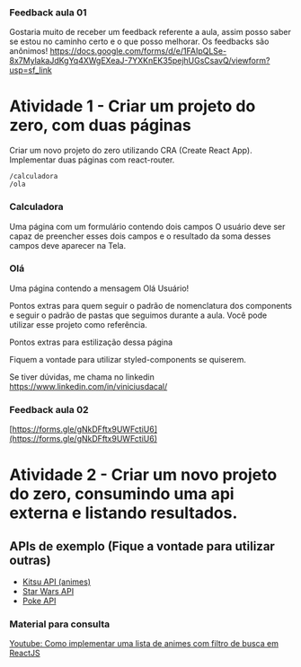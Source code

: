 ### Feedback aula 01

Gostaria muito de receber um feedback referente a aula, assim posso saber se estou no caminho certo e o que posso melhorar.
Os feedbacks são anônimos!
https://docs.google.com/forms/d/e/1FAIpQLSe-8x7MylakaJdKgYq4XWgEXeaJ-7YXKnEK35pejhUGsCsavQ/viewform?usp=sf_link

# Atividade 1 - Criar um projeto do zero, com duas páginas

Criar um novo projeto do zero utilizando CRA (Create React App).
Implementar duas páginas com react-router.

```
/calculadora
/ola
```

### Calculadora

Uma página com um formulário contendo dois campos
O usuário deve ser capaz de preencher esses dois campos e o resultado da soma desses
campos deve aparecer na Tela.

### Olá

Uma página contendo a mensagem Olá Usuário!

Pontos extras para quem seguir o padrão de nomenclatura dos components e seguir o padrão de pastas que seguimos durante a aula. Você pode utilizar esse projeto como referência.

Pontos extras para estilização dessa página

Fiquem a vontade para utilizar styled-components se quiserem.

Se tiver dúvidas, me chama no linkedin https://www.linkedin.com/in/viniciusdacal/

### Feedback aula 02

[https://forms.gle/gNkDFftx9UWFctiU6](https://forms.gle/gNkDFftx9UWFctiU6)

# Atividade 2 - Criar um novo projeto do zero, consumindo uma api externa e listando resultados.

## APIs de exemplo (Fique a vontade para utilizar outras)

 - [Kitsu API (animes)](https://kitsu.docs.apiary.io/)
 - [Star Wars API](https://swapi.dev/)
 - [Poke API](https://pokeapi.co/)

### Material para consulta
[Youtube: Como implementar uma lista de animes com filtro de busca em ReactJS](https://youtu.be/k0cZA0NYTyQ)
